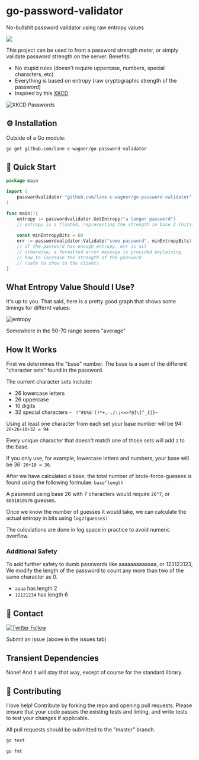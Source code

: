 # go-password-validator
No-bullshit password validator using raw entropy values

[![](https://godoc.org/github.com/lane-c-wagner/go-password-validator?status.svg)](https://godoc.org/github.com/lane-c-wagner/go-password-validator)

This project can be used to front a password strength meter, or simply validate password strength on the server. Benefits:

* No stupid rules (doesn't require uppercase, numbers, special characters, etc)
* Everything is based on entropy (raw cryptographic strength of the password)
* Inspired by this [XKCD](https://xkcd.com/936/)

![XKCD Passwords](https://imgs.xkcd.com/comics/password_strength.png)

## ⚙️ Installation

Outside of a Go module:

```bash
go get github.com/lane-c-wagner/go-password-validator
```

## 🚀 Quick Start

```go
package main

import (
    passwordvalidator "github.com/lane-c-wagner/go-password-validator"
)

func main(){
    entropy := passwordvalidator.GetEntropy("a longer password")
    // entropy is a float64, representing the strength in base 2 (bits)
    
    const minEntropyBits = 60
    err := passwordvalidator.Validate("some password", minEntropyBits)
    // if the password has enough entropy, err is nil
    // otherwise, a formatted error message is provided explaining
    // how to increase the strength of the password
    // (safe to show to the client)
}
```

## What Entropy Value Should I Use?

It's up to you. That said, here is a pretty good graph that shows some timings for differnt values:

![entropy](https://external-preview.redd.it/rhdADIZYXJM2FxqNf6UOFqU5ar0VX3fayLFpKspN8uI.png?auto=webp&s=9c142ebb37ed4c39fb6268c1e4f6dc529dcb4282)

Somewhere in the 50-70 range seems "average"

## How It Works

First we determines the "base" number. The base is a sum of the different "character sets" found in the password.

The current character sets include:

* 26 lowercase letters
* 26 uppercase
* 10 digits
* 32 special characters - ` !"#$%&'()*+,-./:;<=>?@[\]^_{|}~`

Using at least one character from each set your base number will be 94: `26+26+10+32 = 94`

Every unique character that doesn't match one of those sets will add `1` to the base.

If you only use, for example, lowercase letters and numbers, your base will be 36: `26+10 = 36`.

After we have calculated a base, the total number of brute-force-guesses is found using the following formulae: `base^length`

A password using base 26 with 7 characters would require `26^7`, or `8031810176` guesses.

Once we know the number of guesses it would take, we can calculate the actual entropy in bits using `log2(guesses)`

The culculations are done in log space in practice to avoid numeric overflow.

### Additional Safety

To add further safety to dumb passwords like aaaaaaaaaaaaa, or 123123123, We modify the length of the password to count any more than two of the same character as 0.

* `aaaa` has length 2
* `12121234` has length 6

## 💬 Contact

[![Twitter Follow](https://img.shields.io/twitter/follow/wagslane.svg?label=Follow%20Wagslane&style=social)](https://twitter.com/intent/follow?screen_name=wagslane)

Submit an issue (above in the issues tab)

## Transient Dependencies

None! And it will stay that way, except of course for the standard library.

## 👏 Contributing

I love help! Contribute by forking the repo and opening pull requests. Please ensure that your code passes the existing tests and linting, and write tests to test your changes if applicable.

All pull requests should be submitted to the "master" branch.

```bash
go test
```

```bash
go fmt
```
